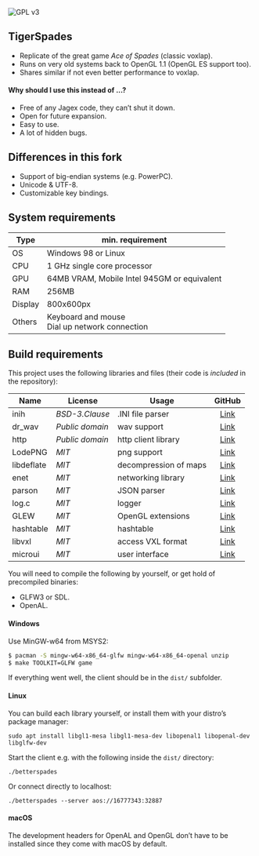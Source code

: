 ![GPL v3](https://www.gnu.org/graphics/gplv3-127x51.png)

## TigerSpades

* Replicate of the great game *Ace of Spades* (classic voxlap).
* Runs on very old systems back to OpenGL 1.1 (OpenGL ES support too).
* Shares similar if not even better performance to voxlap.

#### Why should I use this instead of ...?

* Free of any Jagex code, they can’t shut it down.
* Open for future expansion.
* Easy to use.
* A lot of hidden bugs.

## Differences in this fork

* Support of big-endian systems (e.g. PowerPC).
* Unicode & UTF-8.
* Customizable key bindings.

## System requirements

| Type    | min. requirement                                     |
| ------- | ---------------------------------------------------- |
| OS      | Windows 98 or Linux                                  |
| CPU     | 1 GHz single core processor                          |
| GPU     | 64MB VRAM, Mobile Intel 945GM or equivalent          |
| RAM     | 256MB                                                |
| Display | 800x600px                                            |
| Others  | Keyboard and mouse<br />Dial up network connection   |

## Build requirements

This project uses the following libraries and files (their code is *included* in the repository):

| Name         | License         | Usage                  | GitHub                                             |
| ------------ | --------------- | ---------------------- | :------------------------------------------------: |
| inih         | *BSD-3.Clause*  | .INI file parser       | [Link](https://github.com/benhoyt/inih)            |
| dr_wav       | *Public domain* | wav support            | [Link](https://github.com/mackron/dr_libs/)        |
| http         | *Public domain* | http client library    | [Link](https://github.com/mattiasgustavsson/libs)  |
| LodePNG      | *MIT*           | png support            | [Link](https://github.com/lvandeve/lodepng)        |
| libdeflate   | *MIT*           | decompression of maps  | [Link](https://github.com/ebiggers/libdeflate)     |
| enet         | *MIT*           | networking library     | [Link](https://github.com/lsalzman/enet)           |
| parson       | *MIT*           | JSON parser            | [Link](https://github.com/kgabis/parson)           |
| log.c        | *MIT*           | logger                 | [Link](https://github.com/xtreme8000/log.c)        |
| GLEW         | *MIT*           | OpenGL extensions      | [Link](https://github.com/nigels-com/glew)         |
| hashtable    | *MIT*           | hashtable              | [Link](https://github.com/goldsborough/hashtable/) |
| libvxl       | *MIT*           | access VXL format      | [Link](https://github.com/xtreme8000/libvxl/)      |
| microui      | *MIT*           | user interface         | [Link](https://github.com/rxi/microui)             |

You will need to compile the following by yourself, or get hold of precompiled binaries:

* GLFW3 or SDL.
* OpenAL.

#### Windows

Use MinGW-w64 from MSYS2:

```bash
$ pacman -S mingw-w64-x86_64-glfw mingw-w64-x86_64-openal unzip
$ make TOOLKIT=GLFW game
```

If everything went well, the client should be in the `dist/` subfolder.

#### Linux

You can build each library yourself, or install them with your distro’s package manager:
```
sudo apt install libgl1-mesa libgl1-mesa-dev libopenal1 libopenal-dev libglfw-dev
```

Start the client e.g. with the following inside the `dist/` directory:
```
./betterspades
```
Or connect directly to localhost:
```
./betterspades --server aos://16777343:32887
```

#### macOS

The development headers for OpenAL and OpenGL don’t have to be installed since they come with macOS by default.
